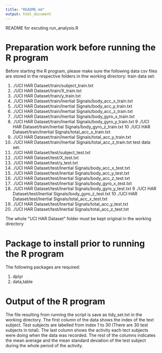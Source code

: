 ```yaml
---
title: "README.md"
output: html_document
---
```


README for excuting run_analysis.R

# Preparation work before running the R program
Before starting the R program, please make sure the following data csv files are stored in the respective folders in thw working directory:
train data set:
1. ./UCI HAR Dataset/train/subject_train.txt
2. ./UCI HAR Dataset/train/X_train.txt
3. ./UCI HAR Dataset/train/y_train.txt
4. ./UCI HAR Dataset/train/Inertial Signals/body_acc_x_train.txt
5. ./UCI HAR Dataset/train/Inertial Signals/body_acc_y_train.txt
6. ./UCI HAR Dataset/train/Inertial Signals/body_acc_z_train.txt
7. ./UCI HAR Dataset/train/Inertial Signals/body_gyro_x_train.txt
8. ./UCI HAR Dataset/train/Inertial Signals/body_gyro_y_train.txt
9 ./UCI HAR Dataset/train/Inertial Signals/body_gyro_z_train.txt
10 ./UCI HAR Dataset/train/Inertial Signals/total_acc_x_train.txt
11. ./UCI HAR Dataset/train/Inertial Signals/total_acc_y_train.txt
12. ./UCI HAR Dataset/train/Inertial Signals/total_acc_z_train.txt
test data set:
1. ./UCI HAR Dataset/test/subject_test.txt
2. ./UCI HAR Dataset/test/X_test.txt
3. ./UCI HAR Dataset/test/y_test.txt
4. ./UCI HAR Dataset/test/Inertial Signals/body_acc_x_test.txt
5. ./UCI HAR Dataset/test/Inertial Signals/body_acc_y_test.txt
6. ./UCI HAR Dataset/test/Inertial Signals/body_acc_z_test.txt
7. ./UCI HAR Dataset/test/Inertial Signals/body_gyro_x_test.txt
8. ./UCI HAR Dataset/test/Inertial Signals/body_gyro_y_test.txt
9 ./UCI HAR Dataset/test/Inertial Signals/body_gyro_z_test.txt
10 ./UCI HAR Dataset/test/Inertial Signals/total_acc_x_test.txt
11. ./UCI HAR Dataset/test/Inertial Signals/total_acc_y_test.txt
12. ./UCI HAR Dataset/test/Inertial Signals/total_acc_z_test.txt

The whole "UCI HAR Dataset" folder must be kept original in the working directory

# Package to install prior to running the R program
The following packages are required:
1. dplyr
2. data,table


# Output of the R program
The file resulting from running the script is save as tidy_set.txt in the working directory. The first column of the data shows the index of the text subject. Test subjects are labelled from index 1 to 30 (There are 30 test subjects in total). The last column shows the activity each tect subjects were doing when the data was recorded. The rest of the columns indicates the mean average and the mean standard deviation of the test subject during the whole period of the activity.

